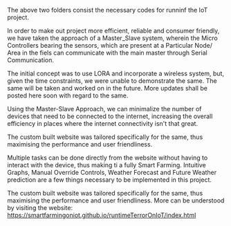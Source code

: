 The above two folders consist the necessary codes for runninf the IoT project.

In order to make out project more efficient, reliable and consumer friendly, we have taken the approach of a Master_Slave system, wherein the Micro Controllers bearing the sensors, which are present at a Particular Node/ Area in the fiels can communicate with the main master through Serial Communication.

The initial concept was to use LORA and incorporate a wireless system, but, given the time constraints, we were unable to demonstrate the same. The same will be taken and worked on in the future. More updates shall be posted here soon with regard to the same. 

Using the Master-Slave Approach, we can minimalize the number of devices that need to be connected to the internet, increasing the overall efficiency in places where the internet connectivity isn't that great.

The custom built website was tailored specifically for the same, thus maximising the performance and user friendliness.

Multiple tasks can be done directly from the website without having to interact with the device, thus making ti a fully Smart Farming. Intuitive Graphs, Manual Override Controls, Weather Forecast and Future Weather prediction are a few things necessary to be implemented in this project. 

The custom built website was tailored specifically for the same, thus maximising the performance and user friendliness.
More can be understood by visiting the website: https://smartfarmingoniot.github.io/runtimeTerrorOnIoT/index.html
